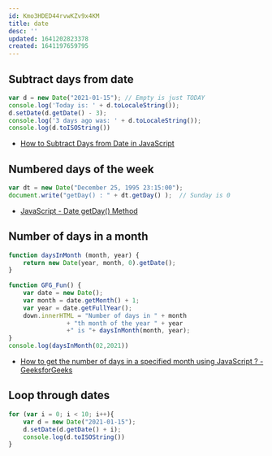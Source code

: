 ```yaml
---
id: Kmo3HDED44rvwKZv9x4KM
title: date
desc: ''
updated: 1641202823378
created: 1641197659795
---
```


## Subtract days from date

``` javascript
var d = new Date("2021-01-15"); // Empty is just TODAY
console.log('Today is: ' + d.toLocaleString());
d.setDate(d.getDate() - 3);
console.log('3 days ago was: ' + d.toLocaleString());
console.log(d.toISOString())
```

* [How to Subtract Days from Date in JavaScript](https://www.w3docs.com/snippets/javascript/how-to-subtract-days-from-date-in-javascript.html)

## Numbered days of the week


``` javascript
var dt = new Date("December 25, 1995 23:15:00");
document.write("getDay() : " + dt.getDay() );  // Sunday is 0
```

* [JavaScript - Date getDay() Method](https://www.tutorialspoint.com/javascript/date_getday.htm)

## Number of days in a month

``` javascript
function daysInMonth (month, year) {
    return new Date(year, month, 0).getDate();
}
    
function GFG_Fun() {
    var date = new Date();
    var month = date.getMonth() + 1;
    var year = date.getFullYear();
    down.innerHTML = "Number of days in " + month
                + "th month of the year " + year 
                +" is "+ daysInMonth(month, year);
}
console.log(daysInMonth(02,2021))
```

* [How to get the number of days in a specified month using JavaScript ? - GeeksforGeeks](https://www.geeksforgeeks.org/how-to-get-the-number-of-days-in-a-specified-month-using-javascript/)

## Loop through dates

``` javascript
for (var i = 0; i < 10; i++){
    var d = new Date("2021-01-15"); 
    d.setDate(d.getDate() + i);
    console.log(d.toISOString())
}
```